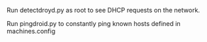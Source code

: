 Run detectdroyd.py as root to see DHCP requests on the network.

Run pingdroid.py to constantly ping known hosts defined in machines.config

